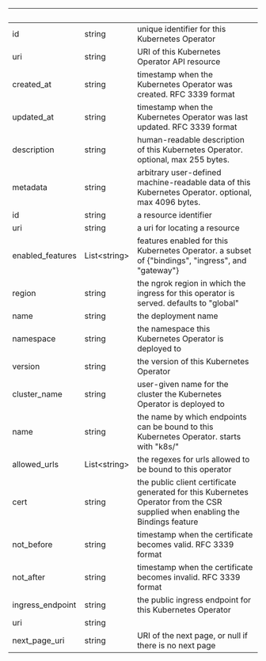 <!-- Code generated for API Clients. DO NOT EDIT. -->

| &nbsp;           | &nbsp;             | &nbsp;                                                                                                                        |
| ---------------- | ------------------ | ----------------------------------------------------------------------------------------------------------------------------- |
| id               | string             | unique identifier for this Kubernetes Operator                                                                                |
| uri              | string             | URI of this Kubernetes Operator API resource                                                                                  |
| created_at       | string             | timestamp when the Kubernetes Operator was created. RFC 3339 format                                                           |
| updated_at       | string             | timestamp when the Kubernetes Operator was last updated. RFC 3339 format                                                      |
| description      | string             | human-readable description of this Kubernetes Operator. optional, max 255 bytes.                                              |
| metadata         | string             | arbitrary user-defined machine-readable data of this Kubernetes Operator. optional, max 4096 bytes.                           |
| id               | string             | a resource identifier                                                                                                         |
| uri              | string             | a uri for locating a resource                                                                                                 |
| enabled_features | List&lt;string&gt; | features enabled for this Kubernetes Operator. a subset of {"bindings", "ingress", and "gateway"}                             |
| region           | string             | the ngrok region in which the ingress for this operator is served. defaults to "global"                                       |
| name             | string             | the deployment name                                                                                                           |
| namespace        | string             | the namespace this Kubernetes Operator is deployed to                                                                         |
| version          | string             | the version of this Kubernetes Operator                                                                                       |
| cluster_name     | string             | user-given name for the cluster the Kubernetes Operator is deployed to                                                        |
| name             | string             | the name by which endpoints can be bound to this Kubernetes Operator. starts with "k8s/"                                      |
| allowed_urls     | List&lt;string&gt; | the regexes for urls allowed to be bound to this operator                                                                     |
| cert             | string             | the public client certificate generated for this Kubernetes Operator from the CSR supplied when enabling the Bindings feature |
| not_before       | string             | timestamp when the certificate becomes valid. RFC 3339 format                                                                 |
| not_after        | string             | timestamp when the certificate becomes invalid. RFC 3339 format                                                               |
| ingress_endpoint | string             | the public ingress endpoint for this Kubernetes Operator                                                                      |
| uri              | string             |                                                                                                                               |
| next_page_uri    | string             | URI of the next page, or null if there is no next page                                                                        |
